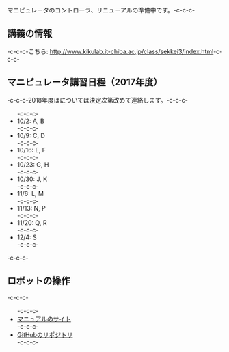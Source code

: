 マニピュレータのコントローラ、リニューアルの準備中です。-c-c-c-<h2>講義の情報</h2>-c-c-c-こちら: <a href="http://www.kikulab.it-chiba.ac.jp/class/sekkei3/index.html">http://www.kikulab.it-chiba.ac.jp/class/sekkei3/index.html</a>-c-c-c-<h2>マニピュレータ講習日程（2017年度）</h2>-c-c-c-2018年度はについては決定次第改めて連絡します。-c-c-c-<ul>-c-c-c- 	<li>10/2: A, B</li>-c-c-c- 	<li>10/9: C, D</li>-c-c-c- 	<li>10/16: E, F</li>-c-c-c- 	<li>10/23: G, H</li>-c-c-c- 	<li>10/30: J, K</li>-c-c-c- 	<li>11/6: L, M</li>-c-c-c- 	<li>11/13: N, P</li>-c-c-c- 	<li>11/20: Q, R</li>-c-c-c- 	<li>12/4: S</li>-c-c-c-</ul>-c-c-c-<h2>ロボットの操作</h2>-c-c-c-<ul>-c-c-c- 	<li><a href="https://ryuichiueda.github.io/RobotDesign3/index.html">マニュアルのサイト</a></li>-c-c-c- 	<li><a href="https://github.com/ryuichiueda/RobotDesign3">GitHubのリポジトリ</a></li>-c-c-c-</ul>

